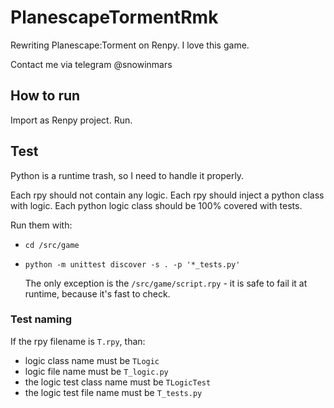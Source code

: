# PlanescapeTormentRmk
Rewriting Planescape:Torment on Renpy. I love this game.

Contact me via telegram @snowinmars

## How to run

Import as Renpy project. Run.

## Test

Python is a runtime trash, so I need to handle it properly.

Each rpy should not contain any logic. Each rpy should inject a python class with logic. Each python logic class should be 100% covered with tests.

Run them with:

- `cd /src/game`
- `python -m unittest discover -s . -p '*_tests.py'`

    The only exception is the `/src/game/script.rpy` - it is safe to fail it at runtime, because it's fast to check.

### Test naming

If the rpy filename is `T.rpy`, than:
- logic class name must be `TLogic`
- logic file name must be `T_logic.py`
- the logic test class name must be `TLogicTest`
- the logic test file name must be `T_tests.py`
